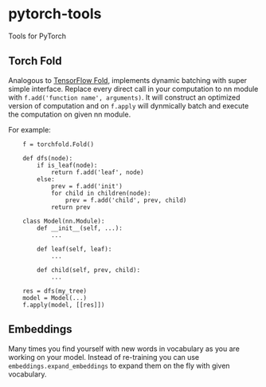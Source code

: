 # pytorch-tools
Tools for PyTorch

## Torch Fold

Analogous to [TensorFlow Fold](https://github.com/tensorflow/fold), implements dynamic batching with super simple interface.
Replace every direct call in your computation to nn module with `f.add('function name', arguments)`.
It will construct an optimized version of computation and on `f.apply` will dynmically batch and execute the computation on given nn module.

For example:

```
    f = torchfold.Fold()
   
    def dfs(node):
        if is_leaf(node):
            return f.add('leaf', node)
        else:
            prev = f.add('init')
            for child in children(node):
                prev = f.add('child', prev, child)
            return prev

    class Model(nn.Module):
        def __init__(self, ...):
            ...

        def leaf(self, leaf):
            ...

        def child(self, prev, child):
            ...

    res = dfs(my_tree)
    model = Model(...)
    f.apply(model, [[res]])
```

## Embeddings

Many times you find yourself with new words in vocabulary as you are working on your model.
Instead of re-training you can use `embeddings.expand_embeddings` to expand them on the fly with given vocabulary.

